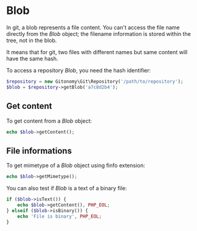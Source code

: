 Blob
====

In git, a blob represents a file content. You can't access the file name
directly from the *Blob* object; the filename information is stored
within the tree, not in the blob.

It means that for git, two files with different names but same content
will have the same hash.

To access a repository *Blob*, you need the hash identifier:

```php
$repository = new Gitonomy\Git\Repository('/path/to/repository');
$blob = $repository->getBlob('a7c8d2b4');
```

Get content
-----------

To get content from a *Blob* object:

```php
echo $blob->getContent();
```

File informations
-----------------

To get mimetype of a *Blob* object using finfo extension:

```php
echo $blob->getMimetype();
```

You can also test if *Blob* is a text of a binary file:

```php
if ($blob->isText()) {
    echo $blob->getContent(), PHP_EOL;
} elseif ($blob->isBinary()) {
    echo 'File is binary', PHP_EOL;
}
```
